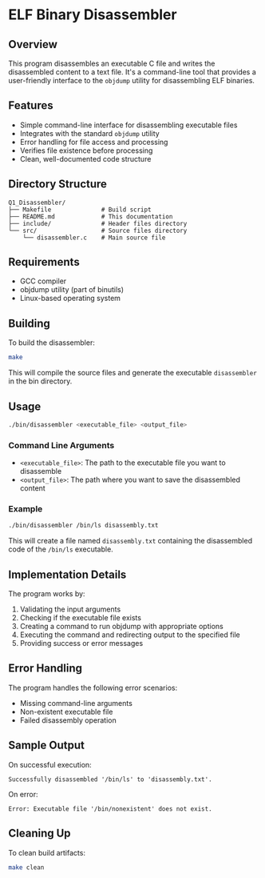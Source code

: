 # ELF Binary Disassembler

## Overview

This program disassembles an executable C file and writes the disassembled content to a text file. It's a command-line tool that provides a user-friendly interface to the `objdump` utility for disassembling ELF binaries.

## Features

- Simple command-line interface for disassembling executable files
- Integrates with the standard `objdump` utility
- Error handling for file access and processing
- Verifies file existence before processing
- Clean, well-documented code structure

## Directory Structure

```
Q1_Disassembler/
├── Makefile              # Build script
├── README.md             # This documentation
├── include/              # Header files directory
└── src/                  # Source files directory
    └── disassembler.c    # Main source file
```

## Requirements

- GCC compiler
- objdump utility (part of binutils)
- Linux-based operating system

## Building

To build the disassembler:

```bash
make
```

This will compile the source files and generate the executable `disassembler` in the bin directory.

## Usage

```bash
./bin/disassembler <executable_file> <output_file>
```

### Command Line Arguments

- `<executable_file>`: The path to the executable file you want to disassemble
- `<output_file>`: The path where you want to save the disassembled content

### Example

```bash
./bin/disassembler /bin/ls disassembly.txt
```

This will create a file named `disassembly.txt` containing the disassembled code of the `/bin/ls` executable.

## Implementation Details

The program works by:

1. Validating the input arguments
2. Checking if the executable file exists
3. Creating a command to run objdump with appropriate options
4. Executing the command and redirecting output to the specified file
5. Providing success or error messages

## Error Handling

The program handles the following error scenarios:

- Missing command-line arguments
- Non-existent executable file
- Failed disassembly operation

## Sample Output

On successful execution:

```
Successfully disassembled '/bin/ls' to 'disassembly.txt'.
```

On error:

```
Error: Executable file '/bin/nonexistent' does not exist.
```

## Cleaning Up

To clean build artifacts:

```bash
make clean
```
